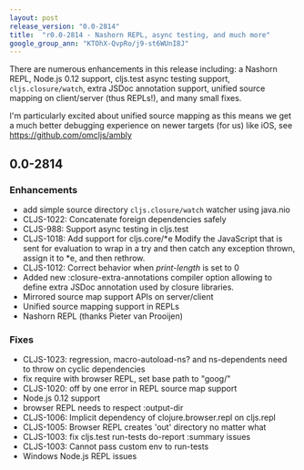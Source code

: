 ```yaml
---
layout: post
release_version: "0.0-2814"
title:  "r0.0-2814 - Nashorn REPL, async testing, and much more"
google_group_ann: "KTOhX-QvpRo/j9-st6WUnI8J"
---
```


There are numerous enhancements in this release including: a Nashorn
REPL, Node.js 0.12 support, cljs.test async testing support,
`cljs.closure/watch`, extra JSDoc annotation support, unified source
mapping on client/server (thus REPLs!), and many small fixes.

I'm particularly excited about unified source mapping as this means we
get a much better debugging experience on newer targets (for us) like iOS, see https://github.com/omcljs/ambly

## 0.0-2814

### Enhancements
* add simple source directory `cljs.closure/watch` watcher using java.nio
* CLJS-1022: Concatenate foreign dependencies safely
* CLJS-988: Support async testing in cljs.test
* CLJS-1018: Add support for cljs.core/*e Modify the JavaScript that is sent for evaluation to wrap in a try and then catch any exception thrown, assign it to *e, and then rethrow.
* CLJS-1012: Correct behavior when *print-length* is set to 0
* Added new :closure-extra-annotations compiler option allowing to define extra JSDoc annotation used by closure libraries.
* Mirrored source map support APIs on server/client
* Unified source mapping support in REPLs
* Nashorn REPL (thanks Pieter van Prooijen)

### Fixes
* CLJS-1023: regression, macro-autoload-ns? and ns-dependents need to throw on cyclic dependencies
* fix require with browser REPL, set base path to "goog/"
* CLJS-1020: off by one error in REPL source map support
* Node.js 0.12 support
* browser REPL needs to respect :output-dir
* CLJS-1006: Implicit dependency of clojure.browser.repl on cljs.repl
* CLJS-1005: Browser REPL creates 'out' directory no matter what
* CLJS-1003: fix cljs.test run-tests do-report :summary issues
* CLJS-1003: Cannot pass custom env to run-tests
* Windows Node.js REPL issues
